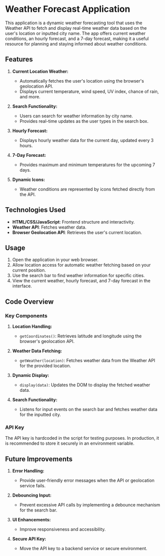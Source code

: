 # Weather Forecast Application

This application is a dynamic weather forecasting tool that uses the Weather API to fetch and display real-time weather data based on the user's location or inputted city name. The app offers current weather conditions, an hourly forecast, and a 7-day forecast, making it a useful resource for planning and staying informed about weather conditions.

## Features

1. **Current Location Weather:**
   - Automatically fetches the user's location using the browser's geolocation API.
   - Displays current temperature, wind speed, UV index, chance of rain, and more.

2. **Search Functionality:**
   - Users can search for weather information by city name.
   - Provides real-time updates as the user types in the search box.

3. **Hourly Forecast:**
   - Displays hourly weather data for the current day, updated every 3 hours.

4. **7-Day Forecast:**
   - Provides maximum and minimum temperatures for the upcoming 7 days.

5. **Dynamic Icons:**
   - Weather conditions are represented by icons fetched directly from the API.

## Technologies Used

- **HTML/CSS/JavaScript**: Frontend structure and interactivity.
- **Weather API**: Fetches weather data.
- **Browser Geolocation API**: Retrieves the user's current location.

## Usage

1. Open the application in your web browser.
2. Allow location access for automatic weather fetching based on your current position.
3. Use the search bar to find weather information for specific cities.
4. View the current weather, hourly forecast, and 7-day forecast in the interface.

## Code Overview

### Key Components

1. **Location Handling:**
   - `getCoordinates()`: Retrieves latitude and longitude using the browser's geolocation API.

2. **Weather Data Fetching:**
   - `getWeather(location)`: Fetches weather data from the Weather API for the provided location.

3. **Dynamic Display:**
   - `display(data)`: Updates the DOM to display the fetched weather data.

4. **Search Functionality:**
   - Listens for input events on the search bar and fetches weather data for the inputted city.

### API Key

The API key is hardcoded in the script for testing purposes. In production, it is recommended to store it securely in an environment variable.

## Future Improvements

1. **Error Handling:**
   - Provide user-friendly error messages when the API or geolocation service fails.

2. **Debouncing Input:**
   - Prevent excessive API calls by implementing a debounce mechanism for the search bar.

3. **UI Enhancements:**
   - Improve responsiveness and accessibility.

4. **Secure API Key:**
   - Move the API key to a backend service or secure environment.



